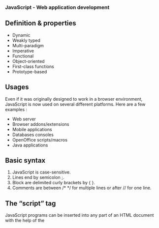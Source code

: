 ### JavaScript - Web application development

## Definition & properties
- Dynamic
- Weakly typed
- Multi-paradigm
- Imperative
- Functional
- Object-oriented
- First-class functions
- Prototype-based

## Usages
Even if it was originally designed to work in a browser environment, JavaScript is now used on several different platforms. Here are a few examples :

- Web server
- Browser addons/extensions
- Mobile applications
- Databases consoles
- OpenOffice scripts/macros
- Java applications


## Basic syntax

1. JavaScript is case-sensitive.
2. Lines end by semicolon ;.
3. Block are delimited curly brackets by { }.
4. Comments are between /* */ for multiple lines or after // for one line.


## The “script” tag

JavaScript programs can be inserted into any part of an HTML document with the help of the <script> tag.

For instance:
```html
<!DOCTYPE HTML>
<html>

<body>

  <p>Before the script...</p>

  <script>
    alert( 'Hello, world!' );
  </script>

  <p>...After the script.</p>

</body>

</html>
```
The <script> tag contains JavaScript code which is automatically executed when the browser processes the tag.


## External scripts

If we have a lot of JavaScript code, we can put it into a separate file.

Script files are attached to HTML with the src attribute:
```html
<script src="/path/to/script.js"></script>
```
Here, /path/to/script.js is an absolute path to the script from the site root. One can also provide a relative path from the current page. For instance, src="script.js" would mean a file "script.js" in the current folder.

We can give a full URL as well. For instance:
```html
<script src="https://cdnjs.cloudflare.com/ajax/libs/lodash.js/3.2.0/lodash.js"></script>
```
To attach several scripts, use multiple tags:
```html
<script src="/js/script1.js"></script>
<script src="/js/script2.js"></script>
…
```
*Please note:

As a rule, only the simplest scripts are put into HTML. More complex ones reside in separate files. The benefit of a separate file is that the browser will download it and store it in its cache. Other pages that reference the same script will take it from the cache instead of downloading it, so the file is actually downloaded only once. That reduces traffic and makes pages faster. If src is set, the script content is ignored.
*
A single <script> tag can’t have both the src attribute and code inside.

This won’t work:

```html           
<script src="file.js">
  alert(1); // the content is ignored, because src is set
</script>
```
We must choose either an external <script src="…"> or a regular <script> with code.

The example above can be split into two scripts to work:
```html
<script src="file.js"></script>
<script>
  alert(1);
</script>
```



